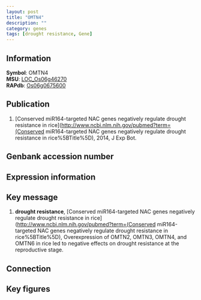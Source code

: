 ```yaml
---
layout: post
title: "OMTN4"
description: ""
category: genes
tags: [drought resistance, Gene]
---
```


## Information
__Symbol__: OMTN4  
__MSU__: [LOC_Os06g46270](http://rice.plantbiology.msu.edu/cgi-bin/ORF_infopage.cgi?orf=LOC_Os06g46270)  
__RAPdb__: [Os06g0675600](http://rapdb.dna.affrc.go.jp/viewer/gbrowse_details/irgsp1?name=Os06g0675600)  

## Publication
1. [Conserved miR164-targeted NAC genes negatively regulate drought resistance in rice](http://www.ncbi.nlm.nih.gov/pubmed?term=(Conserved miR164-targeted NAC genes negatively regulate drought resistance in rice%5BTitle%5D), 2014, J Exp Bot.

## Genbank accession number

## Expression information

## Key message
1. __drought resistance__, [Conserved miR164-targeted NAC genes negatively regulate drought resistance in rice](http://www.ncbi.nlm.nih.gov/pubmed?term=(Conserved miR164-targeted NAC genes negatively regulate drought resistance in rice%5BTitle%5D), Overexpression of OMTN2, OMTN3, OMTN4, and OMTN6 in rice led to negative effects on drought resistance at the reproductive stage.

## Connection

## Key figures


